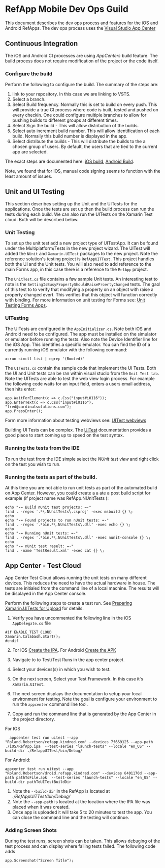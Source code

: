 # RefApp Mobile Dev Ops Guild

This document describes the dev ops process and features for the iOS and Android RefApps. The dev ops process uses the [Visual Studio App Center](https://www.visualstudio.com/app-center/)

## Continuous Integration

The iOS and Android CI processes are using _AppCenters_ build feature. The build process does not require modification of the project or the code itself.

### Configure the build

Perform the following to configure the build. The summary of the steps are:

1. link to your repository. In this case we are linking to VSTS.
2. Select a branch.
3. Select Build frequency. Normally this is set to build on every push. This will provide a true CI process where code is built, tested and pushed on every checkin. One could configure multiple branches to allow for pushing builds to different groups at different times.
4. Select Sign the build - This will allow distribution of the builds.
5. Select auto increment build number. This will allow identification of each build. Normally this build number is displayed in the app.
6. Select distribute the builds - This will distribute the builds to the a chosen group of users. By default, the users that are tied to the current app are selected.

The exact steps are documented here: [iOS build](https://docs.microsoft.com/en-us/appcenter/build/ios/), [Android Build](https://docs.microsoft.com/en-us/appcenter/build/android/).

Note, we found that for IOS, manual code signing seems to function with the least amount of issues.

## Unit and UI Testing

This section describes setting up the Unit and the UITests for the applications. Once the tests are set up then the build process can run the tests during each build. We can also run the UITests on the Xamarin Test cloud. Both will be described below.

### Unit Testing

To set up the unit test add a new project type of UITestApp. It can be found under the Multiplatform/Tests in the new project wizard. The UITest will added the `NUnit` and `Xamarin.UITest` packages to the new project. Note the reference solution's testing project is `RefAppUITTest`. This project handles both the UI and the Unit tests. You will also need to add reference to the main Forms app, in this case there is a reference to the `RefApp` project.

The `UnitTest.cs` file contains a few sample Unit tests. An interesting test to note is the `SettingIsBusyPropertyShouldRaiseProertyChanged` tests. The gaol of this test to to verify that modifying a property on an object with raise a property changed evert. This verifies that this object will function correctly with binding. For more information on unit testing for Forms see: [Unit Testing Forms Apps](https://developer.xamarin.com/guides/xamarin-forms/enterprise-application-patterns/unit-testing/).

### UITesting

The UITests are configured in the `AppInitializer.cs`. Note both iOS and Android need to be configured. The app must be installed on the simulator or emulator before running the tests. Also note the Device Identifier line for the iOS App. This identifies a specific emulator. You can find the ID of a currently running iOS emulator with the following command:

```
xcrun simctl list | egrep '(Booted)'
```

The `UITests.cs` contain the sample code that implement the UI Tests. Both the UI and Unit tests can be ran within visual studio from the `Unit Test tab`. Note the UITests are able to test the web view login process. For example the following code waits for an input field, enters a users email address, then hits enter:

```
app.WaitForElement(c => c.Css("input#i0116"));
app.EnterText(c => c.Css("input#i0116"), "fred@cardinalsolutions.com");
app.PressEnter();
```

Form more information about testing webviews see: [UITest webviews](https://developer.xamarin.com/guides/testcloud/uitest/working-with/webviews/)

Building UI Tests can be complex. The [UITest](https://developer.xamarin.com/guides/testcloud/uitest/) documentation provides a good place to start coming up to speed on the test syntax.

### Running the tests from the IDE

To run the test from the IDE simple select the _NUnit test view_ and right click on the test you wish to run.

### Running the tests as part of the build.

At this time you are not able to run unit tests as part of the automated build on App Center. However, you could create a a ate a post build script for example (if project name was RefApp.NUnitTests ):

```
echo "-= Build nUnit test projects: =-"
find . -regex '.*\.NUnitTests\.csproj' -exec msbuild {} \;
echo
echo "-= Found projects to run nUnit tests: =-"
find . -regex '.*bin.*\.NUnitTests\.dll' -exec echo {} \;
echo
echo "-= Running nUnit tests: =-"
find . -regex '.*bin.*\.NUnitTests\.dll' -exec nunit-console {} \;
echo
echo "-= nUnit test result: =-"
find . -name 'TestResult.xml' -exec cat {} \;
```

## App Center - Test Cloud

App Center Test Cloud allows running the unit tests on many different devices. This reduces the need to have the actual hardware in house. The tests are initialed from the command line of a local machine. The results will be displayed in the App Center console.

Perform the following steps to create a test run. See [Preparing Xamarin.UITests for Upload](https://docs.microsoft.com/en-us/appcenter/test-cloud/preparing-for-upload/uitest) for details.

1. Verify you have uncommented the following line in the iOS `AppDelegate.cs` file

  ```
  #if ENABLE_TEST_CLOUD
  Xamarin.Calabash.Start();
  #endif
  ```

2. For iOS [Create the IPA](https://developer.xamarin.com/guides/ios/deployment,_testing,_and_metrics/app_distribution/ipa_support/). For Android [Create the APK](https://developer.xamarin.com/guides/android/deployment,_testing,_and_metrics/)

3. Navigate to to Test/Test Runs in the app center project.

4. Select your devices(s) in which you wish to test.

5. On the next screen, Select your Test Framework. In this case it's `Xamarin.UITest`.
6. The next screen displays the documentation to setup your local environment for testing. Note the goal is configure your environment to run the `appcenter` command line tool.
7. Copy and run the command line that is generated by the App Center in the project directory.

For IOS

```
  appcenter test run uitest --app "Roland.Robertson/refapp.kindred.com" --devices 7f669125 --app-path ./iOS/RefApp.ipa  --test-series "launch-tests" --locale "en_US" --build-dir ./RefappUITest/bin/Debug/
```

For Android:

```
appcenter test run uitest --app "Roland.Robertson/droid.refapp.kindred.com" --devices 0401170d --app-path pathToFile.apk  --test-series "launch-tests" --locale "en_US" --build-dir pathToUITestBuildDir
```

1. Note the `--build-dir` in the RefApp is located at _./RefAppUITTest/bin/Debug/_
2. Note the `--app-path` is located at the location where the IPA file was placed when it was created.
3. Once app is uploaded it will take 5 to 20 minutes to test the app. You can close the command line and the testing will continue.

### Adding Screen Shots

During the test runs, screen shots can be taken. This allows debuging of the test process and can display where failing tests failed. The following code adds

```
app.Screenshot("Screen Title");
```
